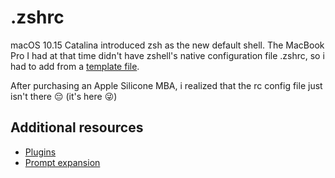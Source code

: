 # .zshrc

macOS 10.15 Catalina introduced zsh as the new default shell. The MacBook Pro I had at that time didn't have zshell's native configuration file .zshrc, so i had to add from a [template file](https://github.com/ohmyzsh/ohmyzsh/blob/master/templates/zshrc.zsh-template).

After purchasing an Apple Silicone MBA, i realized that the rc config file just isn't there 😔 (it's here 😜)

## Additional resources

- [Plugins](https://github.com/ohmyzsh/ohmyzsh/wiki/Plugins)
- [Prompt expansion](https://zsh.sourceforge.io/Doc/Release/Prompt-Expansion.html)

